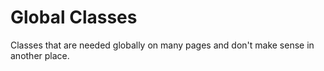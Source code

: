 # Global Classes
Classes that are needed globally on many pages and don't make sense in another place.
